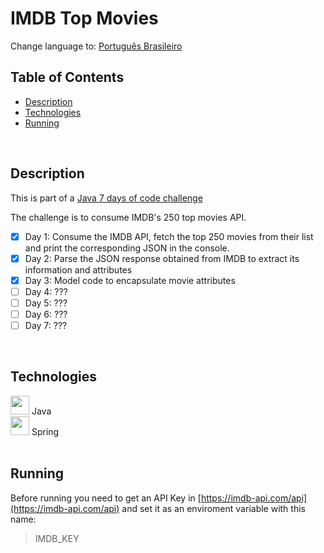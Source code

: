 # IMDB Top Movies

Change language to: [Português Brasileiro](./LEIAME.md)

## Table of Contents

* [Description](#description)
* [Technologies](#technologies)
* [Running](#running)

<br>

## Description

This is part of a [Java 7 days of code challenge](https://7daysofcode.io/matricula/java)

The challenge is to consume IMDB's 250 top movies API.

- [x] Day 1: Consume the IMDB API, fetch the top 250 movies from their list and print the corresponding JSON in the console.
- [x] Day 2: Parse the JSON response obtained from IMDB to extract its information and attributes
- [x] Day 3: Model code to encapsulate movie attributes
- [ ] Day 4: ???
- [ ] Day 5: ???
- [ ] Day 6: ???
- [ ] Day 7: ???

<br/>

## Technologies
            
<div>
  <img src="https://cdn.jsdelivr.net/gh/devicons/devicon/icons/java/java-original.svg" width=30px/>
  Java
</div>

<div>
  <img src="https://cdn.jsdelivr.net/gh/devicons/devicon/icons/spring/spring-original.svg" width=30px/>
  Spring
</div>          

<br/>

## Running

Before running you need to get an API Key in [https://imdb-api.com/api](https://imdb-api.com/api) and set it as an enviroment variable with this name:

> IMDB_KEY